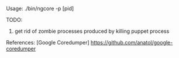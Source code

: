 
Usage:
./bin/ngcore -p [pid]

TODO:
1. get rid of zombie processes produced by killing puppet process

References:
[Google Coredumper]  https://github.com/anatol/google-coredumper
